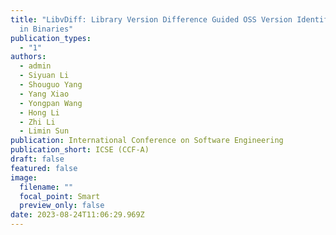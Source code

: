 ```yaml
---
title: "LibvDiff: Library Version Difference Guided OSS Version Identification
  in Binaries"
publication_types:
  - "1"
authors:
  - admin
  - Siyuan Li
  - Shouguo Yang
  - Yang Xiao
  - Yongpan Wang
  - Hong Li
  - Zhi Li
  - Limin Sun
publication: International Conference on Software Engineering
publication_short: ICSE (CCF-A)
draft: false
featured: false
image:
  filename: ""
  focal_point: Smart
  preview_only: false
date: 2023-08-24T11:06:29.969Z
---
```

